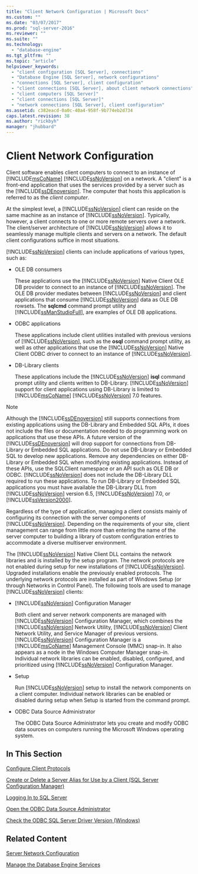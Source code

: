 ```yaml
---
title: "Client Network Configuration | Microsoft Docs"
ms.custom: ""
ms.date: "03/07/2017"
ms.prod: "sql-server-2016"
ms.reviewer: ""
ms.suite: ""
ms.technology: 
  - "database-engine"
ms.tgt_pltfrm: ""
ms.topic: "article"
helpviewer_keywords: 
  - "client configuration [SQL Server], connections"
  - "Database Engine [SQL Server], network configurations"
  - "connections [SQL Server], client configuration"
  - "client connections [SQL Server], about client network connections"
  - "client computers [SQL Server]"
  - "client connections [SQL Server]"
  - "network connections [SQL Server], client configuration"
ms.assetid: c382eacd-0a0c-40a4-958f-9b774eb2d734
caps.latest.revision: 38
ms.author: "rickbyh"
manager: "jhubbard"
---
```

# Client Network Configuration
  Client software enables client computers to connect to an instance of [!INCLUDE[msCoName](../../../advanced-analytics/r-services/tutorials/includes/msconame-md.md)] [!INCLUDE[ssNoVersion](../../../advanced-analytics/r-services/includes/ssnoversion-md.md)] on a network. A "client" is a front-end application that uses the services provided by a server such as the [!INCLUDE[ssDEnoversion](../../../analysis-services/instances/install/windows/includes/ssdenoversion-md.md)]. The computer that hosts this application is referred to as the *client computer*.  
  
 At the simplest level, a [!INCLUDE[ssNoVersion](../../../advanced-analytics/r-services/includes/ssnoversion-md.md)] client can reside on the same machine as an instance of [!INCLUDE[ssNoVersion](../../../advanced-analytics/r-services/includes/ssnoversion-md.md)]. Typically, however, a client connects to one or more remote servers over a network. The client/server architecture of [!INCLUDE[ssNoVersion](../../../advanced-analytics/r-services/includes/ssnoversion-md.md)] allows it to seamlessly manage multiple clients and servers on a network. The default client configurations suffice in most situations.  
  
 [!INCLUDE[ssNoVersion](../../../advanced-analytics/r-services/includes/ssnoversion-md.md)] clients can include applications of various types, such as:  
  
-   OLE DB consumers  
  
     These applications use the [!INCLUDE[ssNoVersion](../../../advanced-analytics/r-services/includes/ssnoversion-md.md)] Native Client OLE DB provider to connect to an instance of [!INCLUDE[ssNoVersion](../../../advanced-analytics/r-services/includes/ssnoversion-md.md)]. The OLE DB provider mediates between [!INCLUDE[ssNoVersion](../../../advanced-analytics/r-services/includes/ssnoversion-md.md)] and client applications that consume [!INCLUDE[ssNoVersion](../../../advanced-analytics/r-services/includes/ssnoversion-md.md)] data as OLE DB rowsets. The **sqlcmd** command prompt utility and [!INCLUDE[ssManStudioFull](../../../advanced-analytics/r-services/includes/ssmanstudiofull-md.md)], are examples of OLE DB applications.  
  
-   ODBC applications  
  
     These applications include client utilities installed with previous versions of [!INCLUDE[ssNoVersion](../../../advanced-analytics/r-services/includes/ssnoversion-md.md)], such as the **osql** command prompt utility, as well as other applications that use the [!INCLUDE[ssNoVersion](../../../advanced-analytics/r-services/includes/ssnoversion-md.md)] Native Client ODBC driver to connect to an instance of [!INCLUDE[ssNoVersion](../../../advanced-analytics/r-services/includes/ssnoversion-md.md)].  
  
-   DB-Library clients  
  
     These applications include the [!INCLUDE[ssNoVersion](../../../advanced-analytics/r-services/includes/ssnoversion-md.md)] **isql** command prompt utility and clients written to DB-Library. [!INCLUDE[ssNoVersion](../../../advanced-analytics/r-services/includes/ssnoversion-md.md)] support for client applications using DB-Library is limited to [!INCLUDE[msCoName](../../../advanced-analytics/r-services/tutorials/includes/msconame-md.md)] [!INCLUDE[ssNoVersion](../../../advanced-analytics/r-services/includes/ssnoversion-md.md)] 7.0 features.  
  
> [!NOTE]  
>  Although the [!INCLUDE[ssDEnoversion](../../../analysis-services/instances/install/windows/includes/ssdenoversion-md.md)] still supports connections from existing applications using the DB-Library and Embedded SQL APIs, it does not include the files or documentation needed to do programming work on applications that use these APIs. A future version of the [!INCLUDE[ssDEnoversion](../../../analysis-services/instances/install/windows/includes/ssdenoversion-md.md)] will drop support for connections from DB-Library or Embedded SQL applications. Do not use DB-Library or Embedded SQL to develop new applications. Remove any dependencies on either DB-Library or Embedded SQL when modifying existing applications. Instead of these APIs, use the SQLClient namespace or an API such as OLE DB or ODBC. [!INCLUDE[ssNoVersion](../../../advanced-analytics/r-services/includes/ssnoversion-md.md)] does not include the DB-Library DLL required to run these applications. To run DB-Library or Embedded SQL applications you must have available the DB-Library DLL from [!INCLUDE[ssNoVersion](../../../advanced-analytics/r-services/includes/ssnoversion-md.md)] version 6.5, [!INCLUDE[ssNoVersion](../../../advanced-analytics/r-services/includes/ssnoversion-md.md)] 7.0, or [!INCLUDE[ssVersion2000](../../../analysis-services/multidimensional-models/includes/ssversion2000-md.md)].  
  
 Regardless of the type of application, managing a client consists mainly of configuring its connection with the server components of [!INCLUDE[ssNoVersion](../../../advanced-analytics/r-services/includes/ssnoversion-md.md)]. Depending on the requirements of your site, client management can range from little more than entering the name of the server computer to building a library of custom configuration entries to accommodate a diverse multiserver environment.  
  
 The [!INCLUDE[ssNoVersion](../../../advanced-analytics/r-services/includes/ssnoversion-md.md)] Native Client DLL contains the network libraries and is installed by the setup program. The network protocols are not enabled during setup for new installations of [!INCLUDE[ssNoVersion](../../../advanced-analytics/r-services/includes/ssnoversion-md.md)]. Upgraded installations enable the previously enabled protocols. The underlying network protocols are installed as part of Windows Setup (or through Networks in Control Panel). The following tools are used to manage [!INCLUDE[ssNoVersion](../../../advanced-analytics/r-services/includes/ssnoversion-md.md)] clients:  
  
-   [!INCLUDE[ssNoVersion](../../../advanced-analytics/r-services/includes/ssnoversion-md.md)] Configuration Manager  
  
     Both client and server network components are managed with [!INCLUDE[ssNoVersion](../../../advanced-analytics/r-services/includes/ssnoversion-md.md)] Configuration Manager, which combines the [!INCLUDE[ssNoVersion](../../../advanced-analytics/r-services/includes/ssnoversion-md.md)] Network Utility, [!INCLUDE[ssNoVersion](../../../advanced-analytics/r-services/includes/ssnoversion-md.md)] Client Network Utility, and Service Manager of previous versions. [!INCLUDE[ssNoVersion](../../../advanced-analytics/r-services/includes/ssnoversion-md.md)] Configuration Manager is a [!INCLUDE[msCoName](../../../advanced-analytics/r-services/tutorials/includes/msconame-md.md)] Management Console (MMC) snap-in. It also appears as a node in the Windows Computer Manager snap-in. Individual network libraries can be enabled, disabled, configured, and prioritized using [!INCLUDE[ssNoVersion](../../../advanced-analytics/r-services/includes/ssnoversion-md.md)] Configuration Manager.  
  
-   Setup  
  
     Run [!INCLUDE[ssNoVersion](../../../advanced-analytics/r-services/includes/ssnoversion-md.md)] setup to install the network components on a client computer. Individual network libraries can be enabled or disabled during setup when Setup is started from the command prompt.  
  
-   ODBC Data Source Administrator  
  
     The ODBC Data Source Administrator lets you create and modify ODBC data sources on computers running the Microsoft Windows operating system.  
  
## In This Section  
 [Configure Client Protocols](../../../database-engine/configure/windows/configure-client-protocols.md)  
  
 [Create or Delete a Server Alias for Use by a Client &#40;SQL Server Configuration Manager&#41;](../../../database-engine/configure/windows/create-or-delete-a-server-alias-for-use-by-a-client.md)  
  
 [Logging In to SQL Server](../../../database-engine/configure/windows/logging-in-to-sql-server.md)  
  
 [Open the ODBC Data Source Administrator](../../../database-engine/configure/windows/open-the-odbc-data-source-administrator.md)  
  
 [Check the ODBC SQL Server Driver Version &#40;Windows&#41;](../../../database-engine/configure/windows/check-the-odbc-sql-server-driver-version-windows.md)  
  
## Related Content  
 [Server Network Configuration](../../../database-engine/configure/windows/server-network-configuration.md)  
  
 [Manage the Database Engine Services](../../../database-engine/configure/windows/manage-the-database-engine-services.md)  
  
  